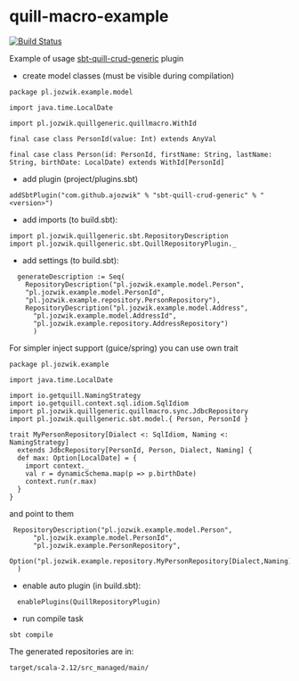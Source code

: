 # quill-macro-example

[![Build Status](https://travis-ci.org/ajozwik/quill-macro-example.svg?branch=master)](https://travis-ci.org/ajozwik/quill-macro-example)

Example of usage [sbt-quill-crud-generic](https://github.com/ajozwik/sbt-quill-crud-generic) plugin

- create model classes (must be visible during compilation)

```
package pl.jozwik.example.model

import java.time.LocalDate

import pl.jozwik.quillgeneric.quillmacro.WithId

final case class PersonId(value: Int) extends AnyVal

final case class Person(id: PersonId, firstName: String, lastName: String, birthDate: LocalDate) extends WithId[PersonId]
```

- add plugin (project/plugins.sbt)
```
addSbtPlugin("com.github.ajozwik" % "sbt-quill-crud-generic" % "<version>")
```

- add imports (to build.sbt):
```
import pl.jozwik.quillgeneric.sbt.RepositoryDescription
import pl.jozwik.quillgeneric.sbt.QuillRepositoryPlugin._
```
- add settings (to build.sbt):
```
  generateDescription := Seq(
    RepositoryDescription("pl.jozwik.example.model.Person",
    "pl.jozwik.example.model.PersonId",
    "pl.jozwik.example.repository.PersonRepository"),
    RepositoryDescription("pl.jozwik.example.model.Address",
      "pl.jozwik.example.model.AddressId",
      "pl.jozwik.example.repository.AddressRepository")
      )
```

For simpler inject support (guice/spring) you can use own trait

```
package pl.jozwik.example

import java.time.LocalDate

import io.getquill.NamingStrategy
import io.getquill.context.sql.idiom.SqlIdiom
import pl.jozwik.quillgeneric.quillmacro.sync.JdbcRepository
import pl.jozwik.quillgeneric.sbt.model.{ Person, PersonId }

trait MyPersonRepository[Dialect <: SqlIdiom, Naming <: NamingStrategy]
  extends JdbcRepository[PersonId, Person, Dialect, Naming] {
  def max: Option[LocalDate] = {
    import context._
    val r = dynamicSchema.map(p => p.birthDate)
    context.run(r.max)
  }
}
```
and point to them
```
 RepositoryDescription("pl.jozwik.example.model.Person",
      "pl.jozwik.example.model.PersonId",
      "pl.jozwik.example.PersonRepository",
      Option("pl.jozwik.example.repository.MyPersonRepository[Dialect,Naming]")
  )
```

- enable auto plugin (in build.sbt):

```
  enablePlugins(QuillRepositoryPlugin)
```

- run compile task

```
sbt compile
```

The generated repositories are in:
```
target/scala-2.12/src_managed/main/
```

